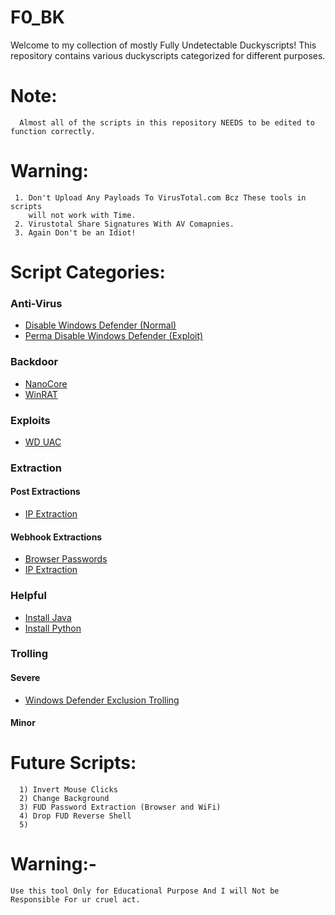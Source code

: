 # F0_BK
Welcome to my collection of mostly Fully Undetectable Duckyscripts! This repository contains various duckyscripts categorized for different purposes.

# Note:
      Almost all of the scripts in this repository NEEDS to be edited to function correctly.

# Warning:
     1. Don't Upload Any Payloads To VirusTotal.com Bcz These tools in scripts 
        will not work with Time.
     2. Virustotal Share Signatures With AV Comapnies.
     3. Again Don't be an Idiot!

# Script Categories:

### Anti-Virus

- [Disable Windows Defender (Normal)](BKs/Anti-Virus/DisableWD(Normal).txt)
- [Perma Disable Windows Defender (Exploit)](BKs/Anti-Virus/PermDisableWD(Exploit).txt)

### Backdoor

- [NanoCore](BKs/Backdoor/Nanocore/BothDNS1234.txt)
- [WinRAT](BKs/Backdoor/WinRAT/BothDNS1337.txt)

### Exploits

- [WD UAC](BKs/Exploits/WD_UAC.txt)

### Extraction

#### Post Extractions

- [IP Extraction](BKs/Extraction/Post%20Extractions/IP.txt)

#### Webhook Extractions

- [Browser Passwords](BKs/Extraction/Webhook%20Extractions/Browser%20Passwords.txt)
- [IP Extraction](BKs/Extraction/Webhook%20Extractions/IP%20Extraction.txt)

### Helpful

- [Install Java](BKs/Helpful/Install_Java.txt)
- [Install Python](BKs/Helpful/Install_Python.txt)

### Trolling

#### Severe

- [Windows Defender Exclusion Trolling](BKs/Trolling/Severe/WD_Exclusion.txt)
  
#### Minor


# Future Scripts:
      1) Invert Mouse Clicks
      2) Change Background
      3) FUD Password Extraction (Browser and WiFi)
      4) Drop FUD Reverse Shell
      5) 

# Warning:-
    Use this tool Only for Educational Purpose And I will Not be Responsible For ur cruel act.
